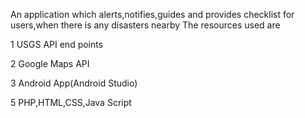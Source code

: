 An application which alerts,notifies,guides and provides checklist for users,when there is any disasters nearby
The resources used are

1 USGS API end points

2 Google Maps API

3 Android App(Android Studio)

5 PHP,HTML,CSS,Java Script
